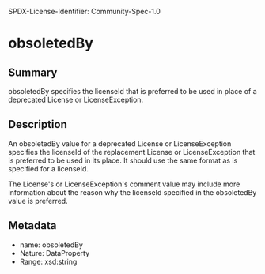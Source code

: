 SPDX-License-Identifier: Community-Spec-1.0

# obsoletedBy

## Summary

obsoletedBy specifies the licenseId that is preferred to be used in place of a
deprecated License or LicenseException.

## Description

An obsoletedBy value for a deprecated License or LicenseException specifies
the licenseId of the replacement License or LicenseException that is preferred
to be used in its place. It should use the same format as is specified for a
licenseId.

The License's or LicenseException's comment value may include more information
about the reason why the licenseId specified in the obsoletedBy value is
preferred.

## Metadata

- name: obsoletedBy
- Nature: DataProperty
- Range: xsd:string
